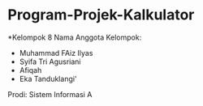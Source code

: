# Program-Projek-Kalkulator
*Kelompok 8
Nama Anggota Kelompok: 
- Muhammad FAiz Ilyas 
- Syifa Tri Agusriani 
- Afiqah 
- Eka Tanduklangi' 
<div> Prodi: Sistem Informasi A </div>

